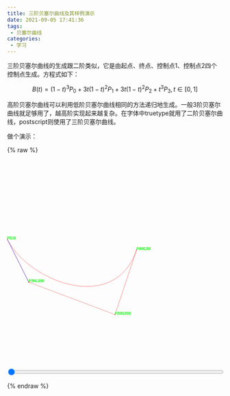 ```yaml
---
title: 三阶贝塞尔曲线及其样例演示
date: 2021-09-05 17:41:36
tags:
 - 贝塞尔曲线
categories:
 - 学习
---
```


三阶贝塞尔曲线的生成跟二阶类似，它是由起点、终点、控制点1、控制点2四个控制点生成。方程式如下：

$$B(t)=(1-t)^3P_0+3t(1-t)^2P_1+3t(1-t)^2P_2+t^3P_3, t\in[0,1]$$

<!-- more -->

高阶贝塞尔曲线可以利用低阶贝塞尔曲线相同的方法递归地生成。一般3阶贝塞尔曲线就足够用了，越高阶实现起来越复杂。在字体中truetype就用了二阶贝塞尔曲线，postscript则使用了三阶贝塞尔曲线。

做个演示：

{% raw %}
<svg xmlns="http://www.w3.org/2000/svg" version="1.1"  style="width:100%;height:500px" viewBox="0 0 1000 200">
    <g stroke="#f00" fill="rgba(0,0,0,0)" stroke-width="1">
    <path id="path" d="M0 0 C100 200 500 350 600 50" />
    <line x1="0" y1="0" x2="100" y2="200" />
    <line x1="100" y1="200" x2="500" y2="350" />
    <line x1="500" y1="350" x2="600" y2="50" />
    <line x1="0" y1="0" x2="100" y2="200" id="vline1" stroke="#ccc" />
    <line x1="100" y1="200" x2="500" y2="350"  stroke="#ccc" id="vline2" />
    <line x1="0" y1="0" x2="100" y2="200"  stroke="#00f" id="vline3" />
    <circle r="2" cx="0" cy="0" id="point" />
    <circle r="2" cx="0" cy="0" id="point1" />
    <circle r="2" cx="100" cy="200" id="control1" />
    <circle r="2" cx="500" cy="350" id="control2" />
    <circle r="2" cx="600" cy="50" id="point2" />
    <circle r="2" cx="0" cy="0" id="vpoint1" />
    <circle r="2" cx="100" cy="200" id="vpoint2" />
    <g fill="#ccc" stroke="#0f0">
    <text x="0" y="0">P(0,0)</text>
    <text x="100" y="200">P(100,200)</text>
    <text x="500" y="350">P(500,350)</text>
    <text x="600" y="50">P(600,50)</text>
    <g>
    </g>
</svg>
<input type="range" value="0" step="0.01" min="0" max="1" id="input" style="width:100%" />
<script>
    var x1=0,y1=0,x2=100,y2=200,x3=500,y3=350,x4=600,y4=50;
    var path = document.getElementById('path');
    var point = document.getElementById('point');
    var input = document.getElementById('input');
    var vline1 = document.getElementById('vline1');
    var vline2 = document.getElementById('vline2');
    var vline3 = document.getElementById('vline3');
    
    path.setAttribute('d', `M${x1} ${y1}C${x2} ${y2} ${x3} ${y3} ${x4} ${y4}`);

    input.oninput = function (e) {
        point.setAttribute('cx', b3(this.value, x1,x2,x3,x4))
        point.setAttribute('cy', b3(this.value, y1,y2,y3,y4))
        vline1.setAttribute('x1', b1(this.value, x1, x2));
        vline1.setAttribute('y1', b1(this.value, y1, y2));
        vline1.setAttribute('x2', b1(this.value, x2, x3));
        vline1.setAttribute('y2', b1(this.value, y2, y3));
        vline2.setAttribute('x1', b1(this.value, x2, x3));
        vline2.setAttribute('y1', b1(this.value, y2, y3));
        vline2.setAttribute('x2', b1(this.value, x3, x4));
        vline2.setAttribute('y2', b1(this.value, y3, y4));
        vline3.setAttribute('x1', b1(this.value, b1(this.value, x1, x2), b1(this.value, x2, x3)));
        vline3.setAttribute('y1', b1(this.value, b1(this.value, y1, y2), b1(this.value, y2, y3)));
        vline3.setAttribute('x2', b1(this.value, b1(this.value, x2, x3), b1(this.value, x3, x4)));
        vline3.setAttribute('y2', b1(this.value, b1(this.value, y2, y3), b1(this.value, y3, y4)));
    }

    function b3 (t, p0, p1, p2, p3) {
        return (1-t)*b2(t, p0, p1, p2) + t*b2(t, p1, p2, p3)
    }

    function b2 (t, p0, p1, p2) {
        return (1-t)*b1(t, p0, p1) + t*b1(t, p1, p2)
    }
    function b1 (t, p0, p1) {
        return (1-t)*p0 + t*p1
    }
</script>
{% endraw %}
